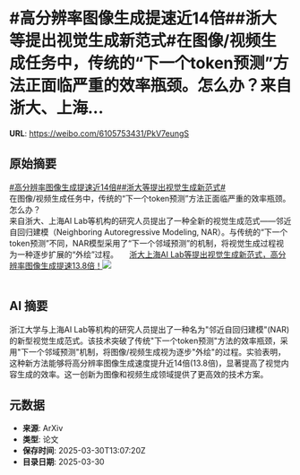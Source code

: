 # #高分辨率图像生成提速近14倍##浙大等提出视觉生成新范式#在图像/视频生成任务中，传统的“下一个token预测”方法正面临严重的效率瓶颈。怎么办？来自浙大、上海...

**URL**: https://weibo.com/6105753431/PkV7eungS

## 原始摘要

<a href="https://m.weibo.cn/search?containerid=231522type%3D1%26t%3D10%26q%3D%23%E9%AB%98%E5%88%86%E8%BE%A8%E7%8E%87%E5%9B%BE%E5%83%8F%E7%94%9F%E6%88%90%E6%8F%90%E9%80%9F%E8%BF%9114%E5%80%8D%23&amp;extparam=%23%E9%AB%98%E5%88%86%E8%BE%A8%E7%8E%87%E5%9B%BE%E5%83%8F%E7%94%9F%E6%88%90%E6%8F%90%E9%80%9F%E8%BF%9114%E5%80%8D%23" data-hide=""><span class="surl-text">#高分辨率图像生成提速近14倍#</span></a><a href="https://m.weibo.cn/search?containerid=231522type%3D1%26t%3D10%26q%3D%23%E6%B5%99%E5%A4%A7%E7%AD%89%E6%8F%90%E5%87%BA%E8%A7%86%E8%A7%89%E7%94%9F%E6%88%90%E6%96%B0%E8%8C%83%E5%BC%8F%23&amp;extparam=%23%E6%B5%99%E5%A4%A7%E7%AD%89%E6%8F%90%E5%87%BA%E8%A7%86%E8%A7%89%E7%94%9F%E6%88%90%E6%96%B0%E8%8C%83%E5%BC%8F%23" data-hide=""><span class="surl-text">#浙大等提出视觉生成新范式#</span></a><br>在图像/视频生成任务中，传统的“下一个token预测”方法正面临严重的效率瓶颈。<br>怎么办？<br>来自浙大、上海AI Lab等机构的研究人员提出了一种全新的视觉生成范式——邻近自回归建模（Neighboring Autoregressive Modeling, NAR）。与传统的“下一个token预测”不同，NAR模型采用了“下一个邻域预测”的机制，将视觉生成过程视为一种逐步扩展的“外绘”过程。 <a href="https://weibo.com/ttarticle/p/show?id=2309405149861170512327" data-hide=""><span class="url-icon"><img style="width: 1rem;height: 1rem" src="https://h5.sinaimg.cn/upload/2015/09/25/3/timeline_card_small_article_default.png" referrerpolicy="no-referrer"></span><span class="surl-text">浙大上海AI Lab等提出视觉生成新范式，高分辨率图像生成提速13.8倍！</span></a><img style="" src="https://tvax1.sinaimg.cn/large/006Fd7o3ly1hzyuga61yxj30my0cxq63.jpg" referrerpolicy="no-referrer"><br><br>

## AI 摘要

浙江大学与上海AI Lab等机构的研究人员提出了一种名为"邻近自回归建模"(NAR)的新型视觉生成范式。该技术突破了传统"下一个token预测"方法的效率瓶颈，采用"下一个邻域预测"机制，将图像/视频生成视为逐步"外绘"的过程。实验表明，这种新方法能够将高分辨率图像生成速度提升近14倍(13.8倍)，显著提高了视觉内容生成的效率。这一创新为图像和视频生成领域提供了更高效的技术方案。

## 元数据

- **来源**: ArXiv
- **类型**: 论文
- **保存时间**: 2025-03-30T13:07:20Z
- **目录日期**: 2025-03-30
